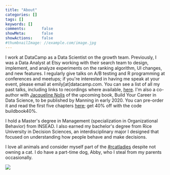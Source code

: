 ```yaml
---
title: "About"
categories: []
tags: []
keywords: []
comments:       false
showMeta:       false
showActions:    false
#thumbnailImage: //example.com/image.jpg
---
```


I work at DataCamp as a Data Scientist on the growth team. Previously, I was a Data Analyst at Etsy working with their search team to design, implement, and analyze experiments on the ranking algorithm, UI changes, and new features. I regularly give talks on A/B testing and R programming at conferences and meetups; if you're interested in having me speak at your event, please email at emily[at]datacamp.com. You can see a list of all my past talks, including links to recordings where available, [here](https://hookedondata.org/speaking/). I'm also a co-author with [Jacqueline Nolis](https://jnolis.com/) of the upcoming book, Build Your Career in Data Science, to be published by Manning in early 2020. You can pre-order it and read the first five chapters [here](https://www.manning.com/books/build-your-career-in-data-science); get 40% off with the code buildbook40%.

I hold a Master's degree in Management (specialization in Organizational Behavior) from INSEAD. I also earned my bachelor's degree from Rice University in Decision Sciences, an interdisciplinary major I designed that focused on understanding how people behave and make decisions. 

I love all animals and consider myself part of the [#rcatladies](https://twitter.com/hashtag/rcatladies) despite not owning a cat. I do have a part-time dog, Abby, who I steal from my parents occasionally. 

![](/img/abby_picture.jpg)
